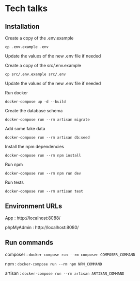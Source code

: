 # Tech talks

## Installation

Create a copy of the .env.example 

``
cp .env.example .env 
``

Update the values of the new .env file if needed

Create a copy of the src/.env.example 

``
cp src/.env.example src/.env
``

Update the values of the new .env file if needed


Run docker 

``docker-compose up -d --build``

Create the database schema

``docker-compose run --rm artisan migrate``

Add some fake data

``docker-compose run --rm artisan db:seed``

Install the npm dependencies

``docker-compose run --rm npm install``

Run npm

``docker-compose run --rm npm run dev``

Run tests

``docker-compose run --rm artisan test``


## Environment URLs

App : http://localhost:8088/

phpMyAdmin : http://localhost:8080/ 

## Run commands

composer : ``docker-compose run --rm composer COMPOSER_COMMAND``

npm : ``docker-compose run --rm npm NPM_COMMAND``

artisan : ``docker-compose run --rm artisan ARTISAN_COMMAND``